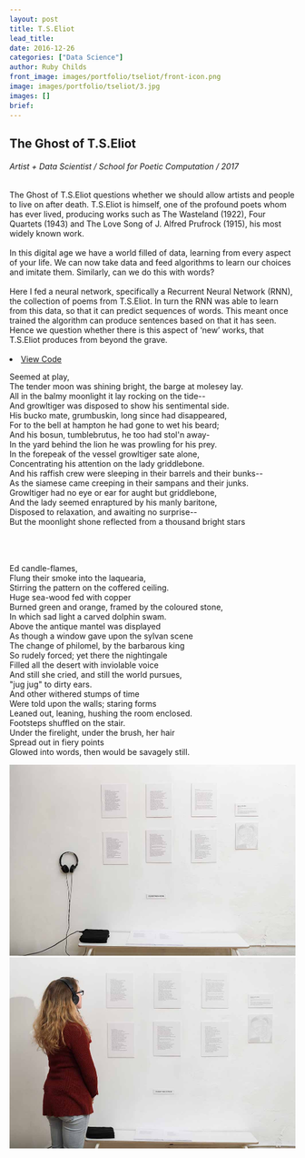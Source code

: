 ```yaml
---
layout: post
title: T.S.Eliot
lead_title:
date: 2016-12-26
categories: ["Data Science"]
author: Ruby Childs
front_image: images/portfolio/tseliot/front-icon.png
image: images/portfolio/tseliot/3.jpg
images: []
brief:
---
```




<div class="row">
    <div class="col-md-6 project-title">
        <h2>The Ghost of T.S.Eliot</h2>
        <h6> Artist + Data Scientist   /   School for Poetic Computation  /  2017 </h6>
    </div>
    <div class="col-md-6">
        <div class="block">
          <div class="post-meta mb-5">
              <h8>The Ghost of T.S.Eliot questions whether we should allow artists and people to live on after death. T.S.Eliot is himself, one of the profound poets whom has ever lived, producing works such as The Wasteland (1922), Four Quartets (1943) and The Love Song of J. Alfred Prufrock (1915), his most widely known work.<br><br>
              In this digital age we have a world filled of data, learning from every aspect of your life. We can now take data and feed algorithms to learn our choices and imitate them. Similarly, can we do this with words?<br><br>
              Here I fed a neural network, specifically a Recurrent Neural Network (RNN), the collection of poems from T.S.Eliot. In turn the RNN was able to learn from this data, so that it can predict sequences of words. This meant once trained the algorithm can produce sentences based on that it has seen. Hence we question whether there is this aspect of ‘new’ works, that T.S.Eliot produces from beyond the grave.<br><br>
            <h8>
            <li class="list-inline-item">
                <a href="https://github.com/rubychilds/TS-Eliot/tree/master/data/output/finals" target="_blank" class="btn btn-main">View Code</a>
            </li>
          </div>
        </div>
    </div>
</div>



<div class="row poetry">
  <div class="col-sm-6">
    <p class="poem">
        Seemed at play,<br>
        The tender moon was shining bright, the barge at molesey lay.<br>
        All in the balmy moonlight it lay rocking on the tide--<br>
        And growltiger was disposed to show his sentimental side.<br>
        His bucko mate, grumbuskin, long since had disappeared,<br>
        For to the bell at hampton he had gone to wet his beard;<br>
        And his bosun, tumblebrutus, he too had stol'n away-<br>
        In the yard behind the lion he was prowling for his prey.<br>
        In the forepeak of the vessel growltiger sate alone,<br>
        Concentrating his attention on the lady griddlebone.<br>
        And his raffish crew were sleeping in their barrels and their bunks--<br>
        As the siamese came creeping in their sampans and their junks.<br>
        Growltiger had no eye or ear for aught but griddlebone,<br>
        And the lady seemed enraptured by his manly baritone,<br>
        Disposed to relaxation, and awaiting no surprise--<br>
        But the moonlight shone reflected from a thousand bright stars<br>
        <br>
        <br>
        <br>
    </p>
  </div>
  <div class="col-sm-6">
    <p  class="poem">
      Ed candle-flames,<br>
      Flung their smoke into the laquearia,<br>
      Stirring the pattern on the coffered ceiling.<br>
      Huge sea-wood fed with copper<br>
      Burned green and orange, framed by the coloured stone,<br>
      In which sad light a carved dolphin swam.<br>
      Above the antique mantel was displayed<br>
      As though a window gave upon the sylvan scene<br>
      The change of philomel, by the barbarous king<br>
      So rudely forced; yet there the nightingale<br>
      Filled all the desert with inviolable voice<br>
      And still she cried, and still the world pursues,<br>
      "jug jug" to dirty ears.<br>
      And other withered stumps of time<br>
      Were told upon the walls; staring forms<br>
      Leaned out, leaning, hushing the room enclosed.<br>
      Footsteps shuffled on the stair.<br>
      Under the firelight, under the brush, her hair<br>
      Spread out in fiery points<br>
      Glowed into words, then would be savagely still.<br>
    </p>
  </div>
</div>



<div class="row">
  <div class="col-sm-12">
    <img src="/images/portfolio/tseliot/1.jpg" alt="Post-Image" class="w-100 mb-3 padding-0">
  </div>
</div>  
<div class="row poetry">
  <div class="col-sm-12">
    <img src="/images/portfolio/tseliot/2.jpg" alt="Post-Image" class="w-100 mb-3 padding-0">
  </div>
</div>
